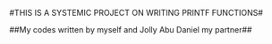 #THIS IS A SYSTEMIC PROJECT ON WRITING PRINTF FUNCTIONS#

##My codes written by myself and Jolly Abu Daniel my partner##
